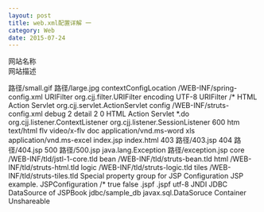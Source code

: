 ```yaml
---
layout: post
title: web.xml配置详解 一
category: Web
date: 2015-07-24
---
```


<?xml version="1.0" encoding="UTF-8"?>  
  
<web-app  xmlns="http://java.sun.com/xml/ns/j2ee" xmlns:xsi="http://www.w3.org/2001/XMLSchema-instance" xsi:schemaLocation="http://java.sun.com/xml/ns/j2ee http://java.sun.com/xml/ns/j2ee/web-app_2_4.xsd" version="2.4">  
      
<display-name>网站名称</display-name>  
<description>网站描述</description>  
     
<!-- icon元素包含small-icon和large-icon两个子元素.用来指定web站台中小图标和大图标的路径. -->  
<icon>  
    <!--small-icon元素应指向web站台中某个小图标的路径,大小为16 X 16 pixel,但是图象文件必须为GIF或JPEG格式,扩展名必须为:.gif或.jpg. -->  
    <small-icon>路径/small.gif</small-icon>  
    <!--large-icon元素应指向web站台中某个大图表路径,大小为32 X 32 pixel,但是图象文件必须为GIF或JPEG的格式,扩展名必须为; gif或jpg.-->  
    <large-icon>路径/large.jpg</large-icon>  
</icon>  
  
<!-- 配置集群的时候，要用到，在这篇文章：“apache+tomcat集群、负载均衡及session复制”里的第三条（http://jiajun.iteye.com/admin/blogs/278586） -->  
<distributable/>  
  
<!-- context-param 元素用来设定web站台的环境参数(context),它包含两个子元素:param-name和param-value.,如spring的典型配置  -->  
<context-param>  
    <!-- 设定Context名称  -->  
    <param-name>contextConfigLocation</param-name>  
    <!-- 设定Context名称的值  -->  
    <param-value>/WEB-INF/spring-config.xml</param-value>  
</context-param>  
<!-- 备注：此所设定的参数,在JSP网页中可以使用下列方法来取得:${initParam.param_name}  
       若在Servlet可以使用下列方法来获得:String param_name=getServletContext().getInitParamter("param_name");   
-->  
  
<!-- filter元素用来声明filter的相关设定.filter元素除了下面介绍的的子元素之外,还包括下面<servlet>绍过的<icon>,<display-name>,<description>,<init-param>,其用途一样.-->  
<filter>  
  <!-- 定义Filter的名称.  -->  
  <filter-name>URIFilter</filter-name>  
  <!-- 定义Filter的类名称 -->  
  <filter-class>org.cjj.filter.URIFilter</filter-class>  
  <init-param>  
     <param-name>encoding</param-name>  
     <param-value>UTF-8</param-value>  
  </init-param>  
</filter>  
<!-- filter-mapping 元素的两个主要子元素filter-name和url-pattern.用来定义Filter所对应的URL.和下面的servlet-mapping一样  -->  
<filter-mapping>  
  <!-- 定义Filter的名称,和上面定义的Filter名称要一致 -->  
  <filter-name>URIFilter</filter-name>  
  <!-- ilter所对应的RUL,这里是所有的URL -->  
  <url-pattern>/*</url-pattern>  
</filter-mapping>  

<!-- 这里配置和上面的Filter配置一样 -->  
<servlet>  
  <description><![CDATA[Application Setup]]></description>  
  <servlet-name>HTML Action Servlet</servlet-name>  
  <servlet-class>org.cjj.servlet.ActionServlet</servlet-class>  
  <init-param>  
     <param-name>config</param-name>  
     <param-value>/WEB-INF/struts-config.xml</param-value>  
  </init-param>  
  <init-param>  
     <param-name>debug</param-name>  
     <param-value>2</param-value>  
  </init-param>  
  <init-param>  
     <param-name>detail</param-name>  
     <param-value>2</param-value>  
  </init-param>  
  <load-on-startup>0</load-on-startup>  
</servlet>  
<!-- 和上面的filter-mapping,一样 -->  
<servlet-mapping>  
  <servlet-name>HTML Action Servlet</servlet-name>  
  <url-pattern>*.do</url-pattern>  
</servlet-mapping>  

<!-- listener元素用来定义Listener接口,它的主要子元素为<listener-class>  -->  
<listener>  
  <!-- ServletContextListener接口的实现，监听Content -->  
  <listener-class>org.cjj.listener.ContextListener</listener-class>  
</listener>  
<listener>  
  <!-- HttpSessionListener, HttpSessionAttributeListener接口的实现，监听session -->  
  <listener-class>org.cjj.listener.SessionListener</listener-class>  
</listener>  
 
<!-- session-config包含一个子元素session-timeout.定义web站台中的session参数.  -->  
<session-config>  
  <!-- 定义这个web站台所有session的有效期限.单位为分钟. 例子中为600分钟 -->  
  <session-timeout>600</session-timeout>  
</session-config>  

<!-- mime-mapping包含两个子元素extension和mime-type.定义某一个扩展名和某一MIME Type做对映.  -->  
<mime-mapping>  
    <!-- 扩展名称  -->  
    <extension>htm</extension>  
    <!-- MIME格式  -->  
    <mime-type>text/html</mime-type>  
</mime-mapping>  
<mime-mapping>  
    <extension>flv</extension>  
    <mime-type>video/x-flv</mime-type>  
</mime-mapping>  
<mime-mapping>  
    <extension>doc</extension>  
    <mime-type>application/vnd.ms-word</mime-type>  
</mime-mapping>  
<mime-mapping>  
    <extension>xls</extension>  
    <mime-type>application/vnd.ms-excel</mime-type>  
</mime-mapping>   

<!-- welcome-file-list包含子元素welcome-file,用来定义首页列单,如：  -->  
<welcome-file-list>  
    <welcome-file>index.jsp</welcome-file>  
    <welcome-file>index.html</welcome-file>  
</welcome-file-list>  

<!-- error-page元素包含三个子元素error-code,exception-type和location.将错误代码(Error Code)或异常(Exception)的种类对应到web站台资源路径.-->  
<error-page>  
    <!-- HTTP Error code -->  
    <error-code>403</error-code>  
    <!-- 在web站点内的相关资源路径  -->  
    <location>路径/403.jsp</location>  
</error-page>  
<error-page>  
    <error-code>404</error-code>  
    <location>路径/404.jsp</location>  
</error-page>  
<error-page>  
    <error-code>500</error-code>  
    <location>路径/500.jsp</location>  
</error-page>  
<error-page>  
    <!-- 一个完整名称的Java异常类型  -->  
    <exception-type>java.lang.Exception</exception-type>  
     <location>路径/exception.jsp</location>  
</error-page>   

<!-- jsp-config元素主要用来设定JSP的相关配置,<jsp:config>包括<taglib>和<jsp-property-group>两个子元素.  
              其中<taglib>元素在JSP 1.2时就已经存在了;而<jsp-property-group>是JSP 2.0新增的元素.  
-->  
<jsp-config>  
    <!-- taglib元素包含两个子元素taglib-uri和taglib-location.用来设定JSP网页用到的Tag Library路径.  -->  
    <taglib>  
        <!-- 定义TLD文件的URI,JSP网页的taglib指令可以经由这个URI存取到TLD文件.  -->  
        <taglib-uri>core</taglib-uri>  
        <!-- TLD文件对应Web站台的存放位置.  -->  
        <taglib-location>/WEB-INF/tld/jstl-1-core.tld</taglib-location>  
    </taglib>  
    <taglib>  
        <taglib-uri>bean</taglib-uri>  
        <taglib-location>/WEB-INF/tld/struts-bean.tld</taglib-location>  
    </taglib>  
    <taglib>  
        <taglib-uri>html</taglib-uri>  
        <taglib-location>/WEB-INF/tld/struts-html.tld</taglib-location>  
    </taglib>  
    <taglib>  
        <taglib-uri>logic</taglib-uri>  
        <taglib-location>/WEB-INF/tld/struts-logic.tld</taglib-location>  
    </taglib>  
    <taglib>  
        <taglib-uri>tiles</taglib-uri>  
        <taglib-location>/WEB-INF/tld/struts-tiles.tld</taglib-location>  
    </taglib>  
     <!-- jsp-property-group元素包含8个元素 -->  
     <jsp-property-group>  
        <!-- 此设定的说明  -->  
        <description>Special property group for JSP Configuration JSP example.</description>  
        <!-- 此设定的名称  -->  
        <display-name>JSPConfiguration</display-name>  
        <!-- 设定值所影响的范围,如:/CH2 或者/*.jsp  -->  
        <uri-pattern>/*</uri-pattern>  
        <!-- 若为true,表示不支持EL语法.  -->  
        <el-ignored>true</el-ignored>  
        <!-- 若为true表示不支持<%scription%>语法.  -->  
        <scripting-invalid>false</scripting-invalid>   
        <!-- 设置JSP网页的抬头,扩展名为.jspf  -->  
        <include-prelude>.jspf</include-prelude>   
        <!-- 设置JSP网页的结尾,扩展名为.jspf  -->  
        <include-coda>.jspf</include-coda>   
        <!-- 编码 -->  
        <page-encoding>utf-8</page-encoding>  
    </jsp-property-group>  
</jsp-config>  
  
<!-- esource-ref元素包括五个子元素description,res-ref-name,res-type,res-auth,res-sharing-scope.利用JNDI取得站台可  -->  
<resource-ref>  
    <!-- 资源说明  -->  
    <description>JNDI JDBC DataSource of JSPBook</description>  
    <!-- 资源名称  -->  
    <res-ref-name>jdbc/sample_db</res-ref-name>  
    <!-- 资源种类  -->  
    <res-type>javax.sql.DataSoruce</res-type>  
    <!-- 资源由Application或Container来许可,如下面为Container  -->  
    <res-auth>Container</res-auth>  
    <!-- 资源是否可以共享.默认值为 Shareable 可选择Shareable|Unshareable -->  
    <res-sharing-scope>Unshareable</res-sharing-scope>   
</resource-ref>   
      
</web-app>  


